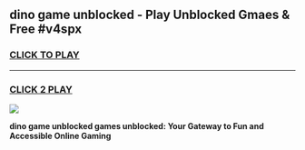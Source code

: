 
## dino game unblocked - Play Unblocked Gmaes & Free #v4spx
<h3>
<a href="https://premium.freeplayer.one?title=dino_game_unblocked&ref=03M">CLICK TO PLAY</a></h3>
<hr>

<h3>
<a href="https://premium.freeplayer.one?title=dino_game_unblocked&ref=03M">CLICK 2 PLAY</a>
  
</h3>

<a href="https://premium.freeplayer.one?title=dino_game_unblocked&ref=03M"><img src="https://clearcache.store/games.png"></a>


**dino game unblocked games unblocked: Your Gateway to Fun and Accessible Online Gaming**
